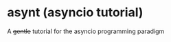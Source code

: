 # asynt (asyncio tutorial)
A <strike>gentle</strike> tutorial for the asyncio programming paradigm 

